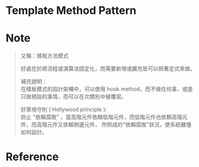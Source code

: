 # Template Method Pattern

# Note
>
> 又稱：樣板方法模式  
> 
> 好處在於將流程或演算法固定化，而需要新增或擴充皆可以照著定式來做。
>
> 補充說明：  
>   在樣板模式的設計架構中，可以使用 hook method，而不做任何事，或是只做預設的事情，而可以在次類別中被覆寫。  
>
> 好萊塢守則 ( Hollywood principle ):  
> 防止 "依賴腐敗" ，當高階元件依賴低階元件，而低階元件也依賴高階元件，而高階元件又依賴側邊元件，
> 所照成的"依賴腐敗"狀況，使系統難懂如何設計。
>
>

# Reference